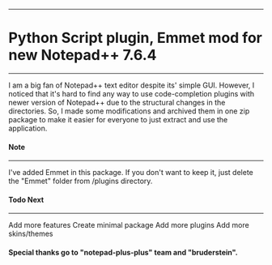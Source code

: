 ***********************************************************************************
# Python Script plugin, Emmet mod for new Notepad++ 7.6.4
***********************************************************************************

I am a big fan of Notepad++ text editor despite its' simple GUI. However, I noticed that it's hard to find any way to use code-completion plugins with newer version of Notepad++ due to the structural changes in the directories. So, I made some modifications and archived them in one zip package to make it easier for everyone to just extract and use the application.

#### Note
***********************************************************************************
I've added Emmet in this package. If you don't want to keep it, just delete the "Emmet" folder from /plugins directory.

#### Todo Next
***********************************************************************************
   Add more features
   Create minimal package
   Add more plugins
   Add more skins/themes

#### Special thanks go to "notepad-plus-plus" team and "bruderstein". 
